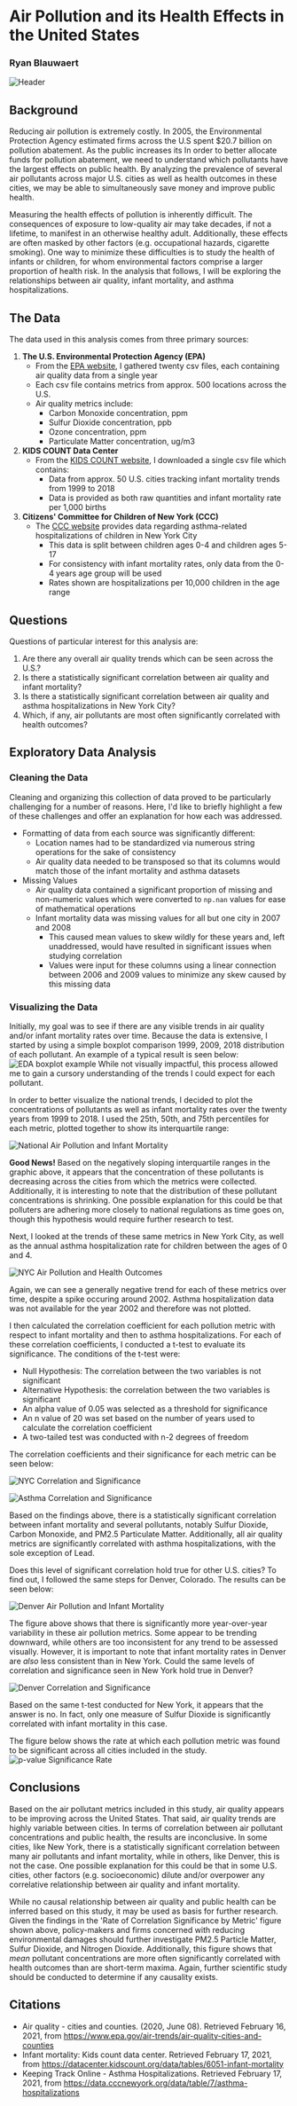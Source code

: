 # Air Pollution and its Health Effects in the United States
### Ryan Blauwaert
![Header](./images/header_photo.jpeg)

## Background

Reducing air pollution is extremely costly. In 2005, the Environmental Protection Agency estimated firms across the U.S spent $20.7 billion on pollution abatement. As the public increases its    In order to better allocate funds for pollution abatement, we need to understand which pollutants have the largest effects on public health. By analyzing the prevalence of several air pollutants across major U.S. cities as well as health outcomes in these cities, we may be able to simultaneously save money and improve public health.

Measuring the health effects of pollution is inherently difficult. The consequences of exposure to low-quality air may take decades, if not a lifetime, to manifest in an otherwise healthy adult. Additionally, these effects are often masked by other factors (e.g. occupational hazards, cigarette smoking). One way to minimize these difficulties is to study the health of infants or children, for whom environmental factors comprise a larger proportion of health risk. In the analysis that follows, I will be exploring the relationships between air quality, infant mortality, and asthma hospitalizations. 

## The Data
The data used in this analysis comes from three primary sources:
1. **The U.S. Environmental Protection Agency (EPA)**
    - From the [EPA website](https://www.epa.gov/outdoor-air-quality-data/air-quality-statistics-report), I gathered twenty csv files, each containing air quality data from a single year
    - Each csv file contains metrics from approx. 500 locations across the U.S.
    - Air quality metrics include:
        - Carbon Monoxide concentration, ppm
        - Sulfur Dioxide concentration, ppb
        - Ozone concentration, ppm
        - Particulate Matter concentration, ug/m</sup>3</sup>
2. **KIDS COUNT Data Center**
    - From the [KIDS COUNT website](https://datacenter.kidscount.org/data/tables/6051-infant-mortality?loc=1&loct=3#detailed/3/10,55-56,58-61,64-77,79-84,86,88-94,96-109,9428-9429/false/37,871,870,573,869,36,868,867,133,38/any/12718,12719), I downloaded a single csv file which contains:
        - Data from approx. 50 U.S. cities tracking infant mortality trends from 1999 to 2018
        - Data is provided as both raw quantities and infant mortality rate per 1,000 births
3. **Citizens' Committee for Children of New York (CCC)**
    - The [CCC website](https://data.cccnewyork.org/data/table/7/asthma-hospitalizations#7/12/20/a/a) provides data regarding asthma-related hospitalizations of children in New York City
        - This data is split between children ages 0-4 and children ages 5-17
        - For consistency with infant mortality rates, only data from the 0-4 years age group will be used
        - Rates shown are hospitalizations per 10,000 children in the age range

## Questions
Questions of particular interest for this analysis are:
1. Are there any overall air quality trends which can be seen across the U.S.?
2. Is there a statistically significant correlation between air quality and infant mortality?
3. Is there a statistically significant correlation between air quality and asthma hospitalizations in New York City?
4. Which, if any, air pollutants are most often significantly correlated with health outcomes?

## Exploratory Data Analysis
### Cleaning the Data

Cleaning and organizing this collection of data proved to be particularly challenging for a number of reasons. Here, I'd like to briefly highlight a few of these challenges and offer an explanation for how each was addressed. 
- Formatting of data from each source was significantly different: 
    - Location names had to be standardized via numerous string operations for the sake of consistency 
    - Air quality data needed to be transposed so that its columns would match those of the infant mortality and asthma datasets
- Missing Values
    - Air quality data contained a significant proportion of missing and non-numeric values which were converted to `np.nan` values for ease of mathematical operations
    - Infant mortality data was missing values for all but one city in 2007 and 2008
        - This caused mean values to skew wildly for these years and, left unaddressed, would have resulted in significant issues when studying correlation
        - Values were input for these columns using a linear connection between 2006 and 2009 values to minimize any skew caused by this missing data

### Visualizing the Data
Initially, my goal was to see if there are any visible trends in air quality and/or infant mortality rates over time. Because the data is extensive, I started by using a simple boxplot comparison 1999, 2009, 2018 distribution of each pollutant. An example of a typical result is seen below:
![EDA boxplot example](./images/eda_boxplot_example.png)
While not visually impactful, this process allowed me to gain a cursory understanding of the trends I could expect for each pollutant.

In order to better visualize the national trends, I decided to plot the concentrations of pollutants as well as infant mortality rates over the twenty years from 1999 to 2018. I used the 25th, 50th, and 75th percentiles for each metric, plotted together to show its interquartile range:

![National Air Pollution and Infant Mortality](./images/interquartile.png)

**Good News!**
Based on the negatively sloping interquartile ranges in the graphic above, it appears that the concentration of these pollutants is decreasing across the cities from which the metrics were collected. Additionally, it is interesting to note that the distribution of these pollutant concentrations is shrinking. One possible explanation for this could be that polluters are adhering more closely to national regulations as time goes on, though this hypothesis would require further research to test.

Next, I looked at the trends of these same metrics in New York City, as well as the annual asthma hospitalization rate for children between the ages of 0 and 4.

![NYC Air Pollution and Health Outcomes](./images/nyc_plots.png)

Again, we can see a generally negative trend for each of these metrics over time, despite a spike occuring around 2002. Asthma hospitalization data was not available for the year 2002 and therefore was not plotted. 

I then calculated the correlation coefficient for each pollution metric with respect to infant mortality and then to asthma hospitalizations. For each of these correlation coefficients, I conducted a t-test to evaluate its significance. The conditions of the t-test were:
- Null Hypothesis: The correlation between the two variables is not significant
- Alternative Hypothesis: the correlation between the two variables is significant
- An alpha value of 0.05 was selected as a threshold for significance
- An n value of 20 was set based on the number of years used to calculate the correlation coefficient
- A two-tailed test was conducted with n-2 degrees of freedom

The correlation coefficients and their significance for each metric can be seen below:

![NYC Correlation and Significance](./images/nyc_corr_sig.png)

![Asthma Correlation and Significance](./images/asthma_corr_sig.png)

Based on the findings above, there is a statistically significant correlation between infant mortality and several pollutants, notably Sulfur Dioxide, Carbon Monoxide, and PM2.5 Particulate Matter. Additionally, all air quality metrics are significantly correlated with asthma hospitalizations, with the sole exception of Lead. 

Does this level of significant correlation hold true for other U.S. cities? To find out, I followed the same steps for Denver, Colorado. The results can be seen below:

![Denver Air Pollution and Infant Mortality](./images/denver.png)

The figure above shows that there is significantly more year-over-year variability in these air pollution metrics. Some appear to be trending downward, while others are too inconsistent for any trend to be assessed visually. However, it is important to note that infant mortality rates in Denver are *also* less consistent than in New York. Could the same levels of correlation and significance seen in New York hold true in Denver?

![Denver Correlation and Significance](./images/denver_corr_sig.png)

Based on the same t-test conducted for New York, it appears that the answer is no. In fact, only one measure of Sulfur Dioxide is significantly correlated with infant mortality in this case. 

The figure below shows the rate at which each pollution metric was found to be significant across all cities included in the study.
![p-value Significance Rate](./images/corr_sig_rates.png)


## Conclusions

Based on the air pollutant metrics included in this study, air quality appears to be improving across the United States. That said, air quality trends are highly variable between cities. In terms of correlation between air pollutant concentrations and public health, the results are inconclusive. In some cities, like New York, there is a statistically significant correlation between many air pollutants and infant mortality, while in others, like Denver, this is not the case. One possible explanation for this could be that in some U.S. cities, other factors (e.g. socioeconomic) dilute and/or overpower any correlative relationship between air quality and infant mortality. 

While no causal relationship between air quality and public health can be inferred based on this study, it may be used as basis for further research. Given the findings in the 'Rate of Correlation Significance by Metric' figure shown above, policy-makers and firms concerned with reducing environmental damages should further investigate PM2.5 Particle Matter, Sulfur Dioxide, and Nitrogen Dioxide. Additionally, this figure shows that *mean* pollutant concentrations are more often significantly correlated with health outcomes than are short-term maxima. Again, further scientific study should be conducted to determine if any causality exists. 

## Citations
- Air quality - cities and counties. (2020, June 08). Retrieved February 16, 2021, from https://www.epa.gov/air-trends/air-quality-cities-and-counties
- Infant mortality: Kids count data center. Retrieved February 17, 2021, from https://datacenter.kidscount.org/data/tables/6051-infant-mortality
- Keeping Track Online - Asthma Hospitalizations. Retrieved February 17, 2021, from https://data.cccnewyork.org/data/table/7/asthma-hospitalizations